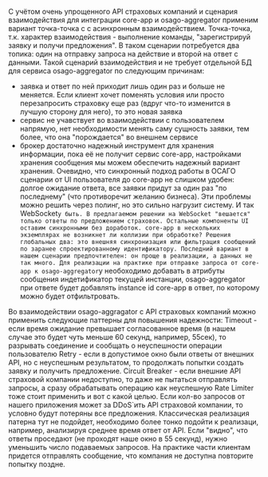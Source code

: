 С учётом очень упрощенного API страховых компаний и сценария взаимодействия для интеграции core-app и osago-aggregator применим вариант точка-точка с с асинхронным взаимодействием. Точка-точка, т.к. характер взаимодействия - выполнение команды, "зарегистрируй заявку и получи предложения". В таком сценарии потребуется два топика: один на отправку запроса на действие и второй на ответ с данными. Такой сценарий взаимодействия и не требует отдельной БД для сервиса osago-aggregator по следующим причинам:
- заявка и ответ по ней приходит лишь один раз и больше не меняется. Если клиент хочет поменять условия или просто перезапросить страховку еще раз (вдруг что-то изменится в лучшую сторону для него), то это новая заявка
- сервис не учавствует во взаимодействии с пользователем напрямую, нет необходимости менять саму сущность заявки, тем более, что она "порождается" во внешнем сервисе
- брокер достаточно надежный инструмент для хранения информации, пока её не получит сервис core-app, настройками хранения сообщения мы можем обеспечить надежный вариант хранения. 
Очевидно, что синхронный подход работы в ОСАГО сценарии от UI пользователя до core-app не слишком удобен: долгое ожидание ответа, все заявки придут за один раз "по последнему" (что противоречит желанию бизнеса). Эти проблемы можно решить через полинг, но это сильно нагрузит систему. И так WebSocket`у быть. В предлагаемом решении на WebSocket "вешается" только ответы по предложением страховок. Остальные компоненты UI оставим синхронными без доработок.
core-app в нескольких экземплярах не возникнет ли коллизии при обработке? Решения глобальных два: это внешняя синхронизация или фильтрация сообщений по заранее спроектированному идентификатору. Последний вариант в нашем сценарии предпочтителен: он проще в реализации, а данных не так много. Для реализации на практике при отправке запроса от core-app к osago-aggregator`у необоходимо добавать в атрибуты сообщения индетификатор текущей инстанции, osago-aggregator при ответе будет добавлять instance id core-app в ответ, по которому можно будет отфильтровать.

Во взаимодействии osago-aggragator с API страховых компаний можно применить следующие паттерны для повышения надежности:
Timeout - если время ожидание превышает согласованное время (в нашем случае это будет чуть меньше 60 секунд, например, 55сек), то разрывать соединение и сообщать о неуспешности операции пользователю
Retry - если в допустимое окно были ответы от внешних API, но с неуспешным результатом, то продолжать попытки создать заявку и получить предложение.
Circuit Breaker - если внешние API страховой компании недоступно, то даже не пытаться отправлять запросы, а сразу обрабатывать операцию как неуспешную
Rate Limiter тоже стоит применить и вот с какой целью. Если кол-во запросов от нашего приложения может за DDoS`ить API страховой компании, то условно будут потеряны все предложения. Классическая реализация патерна тут не подойдет, необходимо более тонко подойти к реализаци, например, анализируя среднее время ответ от API. Если "видно", что ответы проседают (не проходят наше окно в 55 секунд), нужно уменьшить число подаваемых запросов. На практике части клиентам придется отправлять сообщение, что компания не доступна повторите попытку поздне.
